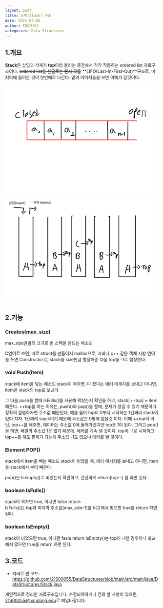```yaml
---
layout: post
title: 스택(Stack) 구조
date: 2021-02-03
author: ERC재이수
categories: Data_Structures
---
```


## 1.개요
**Stack**은 삽입과 삭제가 **top**이라 불리는 종점에서 각각 작동하는 ordered list 자료구조이다. 
~~ordered list를 한글로는 뭔지 모름~~
**LIFO(Last-In-First-Out)**구조로, 마지막에 들어온 것이 첫번째로 나간다. 밑의 이미지들을 보면 이해가 갈것이다.

<a href="/assets/stack/stack1.png" data-lightbox="stack1" data-title="stack1 출처: 내 그림">
	<img src="/assets/stack/stack1.png" title="stack1">
</a>

<a href="/assets/stack/stack2.png" data-lightbox="stack2" data-title="stack2 출처: 내 그림">
	<img src="/assets/stack/stack2.png" title="stack2">
</a>

## 2.기능

### Creates(max_size)

max_size만큼의 크기로 빈 스택을 만드는 메소드

C언어로 쓰면, 따로 struct를 만들어서 malloc으로, 자바나 c++ 같은 객체 지향 언어를 쓰면 Constructor로,
stack을 size만큼 할당해준 다음 top을 -1로 설정한다.

### void Push(item)

stack에 item을 넣는 메소드
stack이 꽉차면, 다 찼다는 에러 메세지를 보내고 아니면, item을 stack의 top로 보낸다.

그 다음 push를 할때 IsFulls()를 사용해 꽉찼는지 확인을 하고, stack[++top] = item 해준다. 
++top을 하는 이유는, push()와 pop()을 할때, 문제가 생길 수 있기 때문이다. 정확히 설명하자면 주소값 떄문인데,
예를 들어 top이 0부터 시작하는 1칸짜리 stack이 있다 치자. 1칸짜리 stack이기 때문에 주소값은 0밖에 없을것 이다. 
이때 ++top이 아닌, top++를 해주면, 데이터는 주소값 0에 들어가겠지만 top은 1이 된다.
그리고 pop()을 하면, 배열의 주소값 1은 없기 때문에, 에러를 계속 낼 것이다.
top이 -1로 시작하고 top++를 해도 문제가 되는게 주소값 -1도 없으니 에러를 낼 것이다.

### Element POP() 

stack에서 item을 빼는 메소드
stack이 비었을 때, 에러 메시지를 보내고 아니면, item을 stack에서 부터 빼온다

pop()은 IsEmpty()로 비었는지 확인하고,  간단하게 return[top--] 를 하면 된다.

### boolean IsFulls()

stack이 꽉차면 true, 아니면 false return	
IsFulls()는 top과 마지막 주소값(max_size-1)를 비교해서 맞으면 true를 return 하면 된다.

### boolean IsEmpty()
	
stack이 비었으면 true, 아니면 fasle return
IsEmpty()는 top이 -1인 경우이니 비교해서 맞으면 true를 return 하면 된다.

## 3.코드
	
* 자바로 짠 코드: <https://github.com/21600055/DataStructures/blob/main/src/main/java/DataStructures/Stack.java>

개인적으로 정리한 자료구조입니다.
수정되야하거나 건의 할 사항이 있으면, <21600055@handong.edu>로 메일바랍니다.
